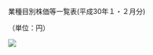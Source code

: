 業種目別株価等一覧表(平成30年１・２月分)

（単位：円）

![](https://www.nta.go.jp/tmp/34cb363f-08f8-4abe-9799-fb6c7aa93ddd/images/883ba70b1aa5bb27a7e33070e714757324a4c7eea0aada2778c83a972d72e88e.jpg)